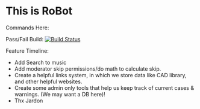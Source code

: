 # This is RoBot
Commands Here:

Pass/Fail Build: [![Build Status](https://travis-ci.org/HFreni/RoBot.svg?branch=master)](https://travis-ci.org/HFreni/RoBot)

Feature Timeline:
* Add Search to music
* Add moderator skip permissions/do math to calculate skip.
* Create a helpful links system, in which we store data like CAD library, and other helpful websites.
* Create some admin only tools that help us keep track of current cases & warnings. (We may want a DB here)!
* Thx Jardon
